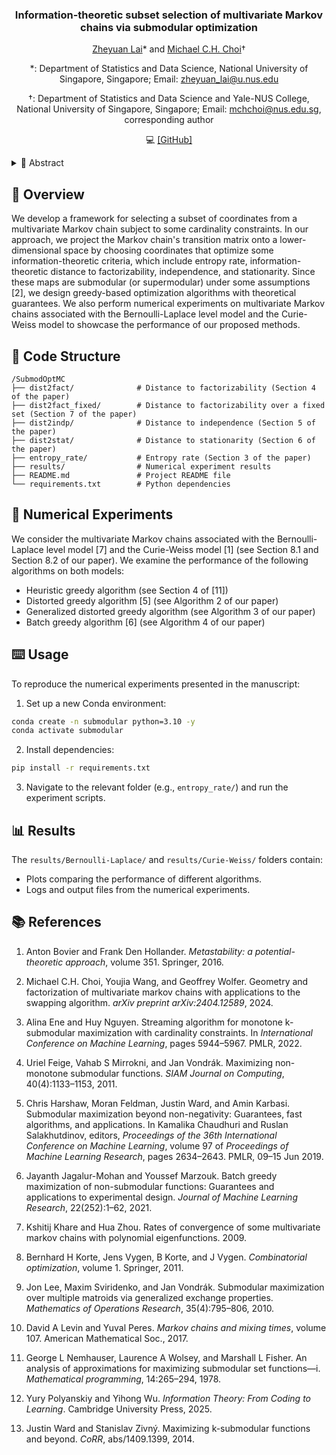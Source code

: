 <div align="center">
<h3>Information-theoretic subset selection of multivariate Markov chains via submodular optimization</h3>

[Zheyuan Lai](https://zheyuanlai.github.io)* and [Michael C.H. Choi](https://mchchoi.github.io)†

*: Department of Statistics and Data Science, National University of Singapore, Singapore; Email: zheyuan_lai@u.nus.edu

†: Department of Statistics and Data Science and Yale-NUS College, National University of Singapore, Singapore; Email: mchchoi@nus.edu.sg, corresponding author

💻 [[GitHub]](https://github.com/zheyuanlai/SubmodOptMC)
</div>

<details>
<summary>📄 Abstract</summary>
We study the problem of optimally projecting the transition matrix of a finite ergodic multivariate Markov chain onto a lower-dimensional state space. Specifically, we seek to construct a projected Markov chain that optimizes various information-theoretic criteria under cardinality constraints. These criteria include entropy rate, information-theoretic distance to factorizability, independence, and stationarity. We formulate these tasks as best subset selection problems over multivariate Markov chains and leverage the submodular (or supermodular) structure of the objective functions to develop efficient greedy-based algorithms with theoretical guarantees. We proceed to consider multivariate situations, and introduce a generalized distorted greedy algorithm for optimizing $k$-submodular functions under cardinality constraints, which may be of independent interest. Finally, we illustrate the theory and algorithms through extensive numerical experiments on multivariate Markov chains associated with the Bernoulli-Laplace and Curie-Weiss model.
</details>

## 👋 Overview
We develop a framework for selecting a subset of coordinates from a multivariate Markov chain subject to some cardinality constraints. In our approach, we project the Markov chain's transition matrix onto a lower-dimensional space by choosing coordinates that optimize some information-theoretic criteria, which include entropy rate, information-theoretic distance to factorizability, independence, and stationarity. Since these maps are submodular (or supermodular) under some assumptions [2], we design greedy-based optimization algorithms with theoretical guarantees. We also perform numerical experiments on multivariate Markov chains associated with the Bernoulli-Laplace level model and the Curie-Weiss model to showcase the performance of our proposed methods.

## 📁 Code Structure

```
/SubmodOptMC
├── dist2fact/              # Distance to factorizability (Section 4 of the paper)
├── dist2fact_fixed/        # Distance to factorizability over a fixed set (Section 7 of the paper)
├── dist2indp/              # Distance to independence (Section 5 of the paper)
├── dist2stat/              # Distance to stationarity (Section 6 of the paper)
├── entropy_rate/           # Entropy rate (Section 3 of the paper)
├── results/                # Numerical experiment results
├── README.md               # Project README file
└── requirements.txt        # Python dependencies
```

## 🔬 Numerical Experiments
We consider the multivariate Markov chains associated with the Bernoulli-Laplace level model [7] and the Curie-Weiss model [1] (see Section 8.1 and Section 8.2 of our paper). We examine the performance of the following algorithms on both models:

* Heuristic greedy algorithm (see Section 4 of [11])
* Distorted greedy algorithm [5] (see Algorithm 2 of our paper)
* Generalized distorted greedy algorithm (see Algorithm 3 of our paper)
* Batch greedy algorithm [6] (see Algorithm 4 of our paper)

## ⌨️ Usage
To reproduce the numerical experiments presented in the manuscript:
1. Set up a new Conda environment:
```bash
conda create -n submodular python=3.10 -y
conda activate submodular
```
2. Install dependencies:
```bash
pip install -r requirements.txt
```
3. Navigate to the relevant folder (e.g., `entropy_rate/`) and run the experiment scripts.

## 📊 Results
The `results/Bernoulli-Laplace/` and `results/Curie-Weiss/` folders contain:
* Plots comparing the performance of different algorithms.
* Logs and output files from the numerical experiments.

## 📚 References

1. Anton Bovier and Frank Den Hollander. *Metastability: a potential-theoretic approach*, volume 351. Springer, 2016.

2. Michael C.H. Choi, Youjia Wang, and Geoffrey Wolfer. Geometry and factorization of multivariate markov chains with applications to the swapping algorithm. *arXiv preprint arXiv:2404.12589*, 2024.

3. Alina Ene and Huy Nguyen. Streaming algorithm for monotone k-submodular maximization with cardinality constraints. In *International Conference on Machine Learning*, pages 5944–5967. PMLR, 2022.

4. Uriel Feige, Vahab S Mirrokni, and Jan Vondrák. Maximizing non-monotone submodular functions. *SIAM Journal on Computing*, 40(4):1133–1153, 2011.

5. Chris Harshaw, Moran Feldman, Justin Ward, and Amin Karbasi. Submodular maximization beyond non-negativity: Guarantees, fast algorithms, and applications. In Kamalika Chaudhuri and Ruslan Salakhutdinov, editors, *Proceedings of the 36th International Conference on Machine Learning*, volume 97 of *Proceedings of Machine Learning Research*, pages 2634–2643. PMLR, 09–15 Jun 2019.

6. Jayanth Jagalur-Mohan and Youssef Marzouk. Batch greedy maximization of non-submodular functions: Guarantees and applications to experimental design. *Journal of Machine Learning Research*, 22(252):1–62, 2021.

7. Kshitij Khare and Hua Zhou. Rates of convergence of some multivariate markov chains with polynomial eigenfunctions. 2009.

8. Bernhard H Korte, Jens Vygen, B Korte, and J Vygen. *Combinatorial optimization*, volume 1. Springer, 2011.

9. Jon Lee, Maxim Sviridenko, and Jan Vondrák. Submodular maximization over multiple matroids via generalized exchange properties. *Mathematics of Operations Research*, 35(4):795–806, 2010.

10. David A Levin and Yuval Peres. *Markov chains and mixing times*, volume 107. American Mathematical Soc., 2017.

11. George L Nemhauser, Laurence A Wolsey, and Marshall L Fisher. An analysis of approximations for maximizing submodular set functions—i. *Mathematical programming*, 14:265–294, 1978.

12. Yury Polyanskiy and Yihong Wu. *Information Theory: From Coding to Learning*. Cambridge University Press, 2025.

13. Justin Ward and Stanislav Zivný. Maximizing k-submodular functions and beyond. *CoRR*, abs/1409.1399, 2014.